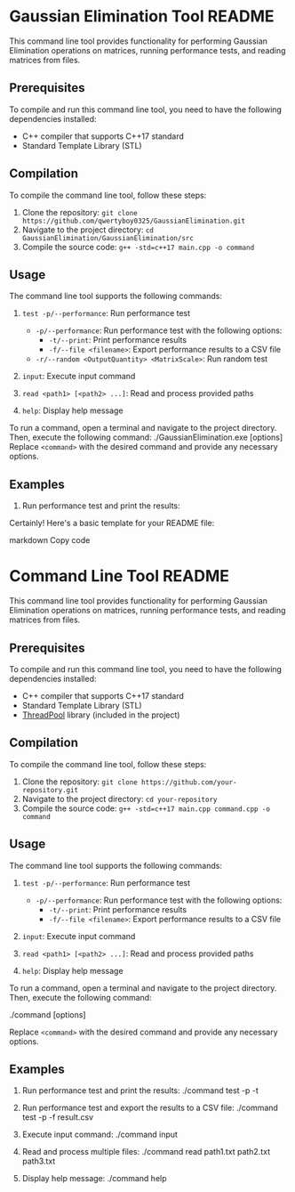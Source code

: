 # Gaussian Elimination Tool README

This command line tool provides functionality for performing Gaussian Elimination operations on matrices, running performance tests, and reading matrices from files.

## Prerequisites

To compile and run this command line tool, you need to have the following dependencies installed:

- C++ compiler that supports C++17 standard
- Standard Template Library (STL)

## Compilation

To compile the command line tool, follow these steps:

1. Clone the repository: `git clone https://github.com/qwertyboy0325/GaussianElimination.git`
2. Navigate to the project directory: `cd GaussianElimination/GaussianElimination/src`
3. Compile the source code: `g++ -std=c++17 main.cpp -o command`

## Usage

The command line tool supports the following commands:

1. `test -p/--performance`: Run performance test
   - `-p/--performance`: Run performance test with the following options:
     - `-t/--print`: Print performance results
     - `-f/--file <filename>`: Export performance results to a CSV file
   - `-r/--random <OutputQuantity> <MatrixScale>`: Run random test

2. `input`: Execute input command

3. `read <path1> [<path2> ...]`: Read and process provided paths

4. `help`: Display help message

To run a command, open a terminal and navigate to the project directory. Then, execute the following command:
./GaussianElimination.exe <command> [options]
Replace `<command>` with the desired command and provide any necessary options.

## Examples

1. Run performance test and print the results:

Certainly! Here's a basic template for your README file:

markdown
Copy code
# Command Line Tool README

This command line tool provides functionality for performing Gaussian Elimination operations on matrices, running performance tests, and reading matrices from files.

## Prerequisites

To compile and run this command line tool, you need to have the following dependencies installed:

- C++ compiler that supports C++17 standard
- Standard Template Library (STL)
- [ThreadPool](https://github.com/progschj/ThreadPool) library (included in the project)

## Compilation

To compile the command line tool, follow these steps:

1. Clone the repository: `git clone https://github.com/your-repository.git`
2. Navigate to the project directory: `cd your-repository`
3. Compile the source code: `g++ -std=c++17 main.cpp command.cpp -o command`

## Usage

The command line tool supports the following commands:

1. `test -p/--performance`: Run performance test
   - `-p/--performance`: Run performance test with the following options:
     - `-t/--print`: Print performance results
     - `-f/--file <filename>`: Export performance results to a CSV file

2. `input`: Execute input command

3. `read <path1> [<path2> ...]`: Read and process provided paths

4. `help`: Display help message

To run a command, open a terminal and navigate to the project directory. Then, execute the following command:

./command <command> [options]

Replace `<command>` with the desired command and provide any necessary options.

## Examples

1. Run performance test and print the results:
./command test -p -t

2. Run performance test and export the results to a CSV file:
./command test -p -f result.csv

3. Execute input command:
./command input

4. Read and process multiple files:
./command read path1.txt path2.txt path3.txt

5. Display help message:
./command help
